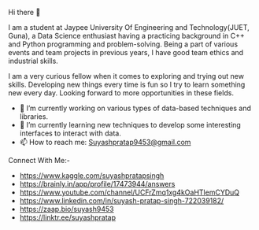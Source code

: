  Hi there 👋

I am a student at Jaypee University Of Engineering and Technology(JUET, Guna), a Data Science enthusiast having a practicing background in C++ and Python programming and problem-solving. Being a part of various events and team projects in previous years, I have good team ethics and industrial skills.

I am a very curious fellow when it comes to exploring and trying out new skills. Developing new things every time is fun so I try to learn something new every day. Looking forward to more opportunities in these fields.

- 🔭 I’m currently working on various types of data-based techniques and libraries.
- 🌱 I’m currently learning new techniques to develop some interesting interfaces to interact with data.
- 📫 How to reach me: Suyashpratap9453@gmail.com

Connect With Me:-
- https://www.kaggle.com/suyashpratapsingh
- https://brainly.in/app/profile/17473944/answers
- https://www.youtube.com/channel/UCFrZmq1xg4kOaHTlemCYDuQ
- https://www.linkedin.com/in/suyash-pratap-singh-722039182/
- https://zaap.bio/suyash9453
- https://linktr.ee/suyashpratap

